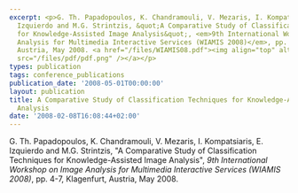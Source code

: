 ```yaml
---
excerpt: <p>G. Th. Papadopoulos, K. Chandramouli, V. Mezaris, I. Kompatsiaris, E.
  Izquierdo and M.G. Strintzis, &quot;A Comparative Study of Classification Techniques
  for Knowledge-Assisted Image Analysis&quot;, <em>9th International Workshop on Image
  Analysis for Multimedia Interactive Services (WIAMIS 2008)</em>, pp. 4-7, Klagenfurt,
  Austria, May 2008. <a href="/files/WIAMIS08.pdf"><img align="top" alt="" border="0"
  src="/files/pdf/pdf.png" /></a></p>
types: publication
tags: conference_publications
publication_date: '2008-05-01T00:00:00'
layout: publication
title: A Comparative Study of Classification Techniques for Knowledge-Assisted Image
  Analysis
date: '2008-02-08T16:08:44+02:00'
---
```

<p>G. Th. Papadopoulos, K. Chandramouli, V. Mezaris, I. Kompatsiaris, E. Izquierdo and M.G. Strintzis, &quot;A Comparative Study of Classification Techniques for Knowledge-Assisted Image Analysis&quot;, <em>9th International Workshop on Image Analysis for Multimedia Interactive Services (WIAMIS 2008)</em>, pp. 4-7, Klagenfurt, Austria, May 2008. <a href="/files/WIAMIS08.pdf"><img align="top" alt="" border="0" src="/files/pdf/pdf.png" /></a></p>
